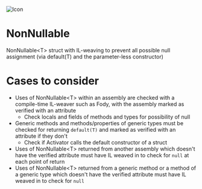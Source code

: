 ![Icon](https://raw.github.com/NickStrupat/NonNullable/master/Icons/package_icon.png)

# NonNullable
NonNullable&lt;T&gt; struct with IL-weaving to prevent all possible null assignment (via default(T) and the parameter-less constructor)

# Cases to consider

- Uses of NonNullable&lt;T&gt; within an assembly are checked with a compile-time IL-weaver such as Fody, with the assembly marked as verified with an attribute
	- Check locals and fields of methods and types for possibility of null
- Generic methods and methods/properties of generic types must be checked for returning `default(T)` and marked as verified with an attribute if they don't
	- Check if Activator calls the default constructor of a struct
- Uses of NonNullable&lt;T&gt; returned from another assembly which doesn't have the verified attribute must have IL weaved in to check for `null` at each point of return
- Uses of NonNullable&lt;T&gt; returned from a generic method or a method of a generic type which doesn't have the verified attribute must have IL weaved in to check for `null`